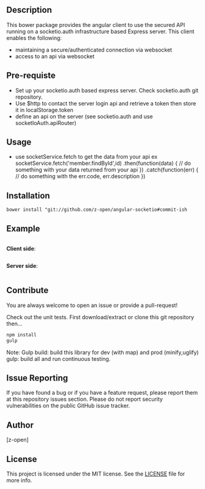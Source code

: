 
## Description
This bower package provides the angular client to use the secured API running on a socketio.auth infrastructure based Express server.
This client enables the following:
- maintaining a secure/authenticated connection via websocket 
- access to an api via websocket


## Pre-requiste
- Set up your socketio.auth based express server. Check socketio.auth git repository.
- Use $http to contact the server login api and retrieve a token then store it in localStorage.token
- define an api on the server (see socketio.auth and use socketIoAuth.apiRouter)

## Usage
- use socketService.fetch to get the data from your api
ex
socketService.fetch('member.findById',id)
.then(function(data) {
    // do something with your data returned from your api
    })
.catch(function(err) {
    // do something with the err.code, err.description
    })
    

## Installation

```
bower install "git://github.com/z-open/angular-socketio#commit-ish
```


## Example 
```javascript
```

__Client side__:

```javascript
```
__Server side__:
```javascript
```



## Contribute

You are always welcome to open an issue or provide a pull-request!

Check out the unit tests.
First download/extract or clone this git repository then...
```bash
npm install
gulp
```
Note:
Gulp build: build this library for dev (with map) and prod (minify,uglify)
gulp: build all and run continuous testing.
## Issue Reporting


If you have found a bug or if you have a feature request, please report them at this repository issues section. Please do not report security vulnerabilities on the public GitHub issue tracker. 

## Author

[z-open]

## License

This project is licensed under the MIT license. See the [LICENSE](LICENSE) file for more info.
